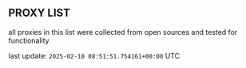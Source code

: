 ## PROXY LIST

all proxies in this list were collected from open sources and tested for functionality

last update: `2025-02-10 08:51:51.754161+00:00` UTC